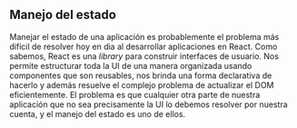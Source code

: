 ## Manejo del estado

Manejar el estado de una aplicación es probablemente el problema más difícil de resolver hoy en dia al desarrollar aplicaciones en React.
Como sabemos, React es una _library_ para construir interfaces de usuario. Nos permite estructurar toda la UI de una manera organizada usando componentes que son reusables, nos brinda una forma declarativa de hacerlo y además resuelve el complejo problema de actualizar el DOM eficientemente. El problema es que cualquier otra parte de nuestra aplicación que no sea precisamente la UI lo debemos resolver por nuestra cuenta, y el manejo del estado es uno de ellos.
